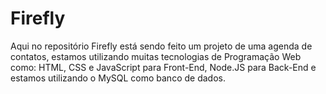 # Firefly
Aqui no repositório Firefly está sendo feito um projeto de uma agenda de contatos, estamos utilizando muitas tecnologias de Programação Web como: HTML, CSS e JavaScript para Front-End, Node.JS para Back-End e estamos utilizando o MySQL como banco de dados.
